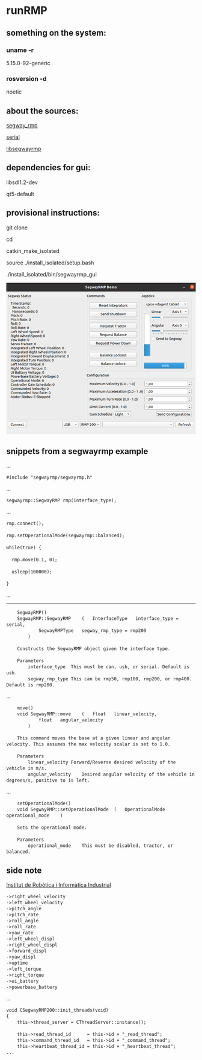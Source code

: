 # runRMP

## something on the system:

### uname -r

5.15.0-92-generic

### rosversion -d

noetic

## about the sources:

[segway_rmp](https://github.com/segwayrmp/segway_rmp.git)

[serial](https://github.com/wjwwood/serial.git)

[libsegwayrmp](https://github.com/segwayrmp/libsegwayrmp.git)

## dependencies for gui:

libsdl1.2-dev

qt5-default

## provisional instructions:

git clone

cd 

catkin_make_isolated

source ./install_isolated/setup.bash

./install_isolated/bin/segwayrmp_gui

![segwayRMP DEMO](https://github.com/jpsm-at-deec/runRMP/blob/main/imgs/demo.png?raw=true)

## snippets from a segwayrmp example

...

    #include "segwayrmp/segwayrmp.h"

...

    segwayrmp::SegwayRMP rmp(interface_type);
    
...


    rmp.connect();

    rmp.setOperationalMode(segwayrmp::balanced);
    
    while(true) {
    
      rmp.move(0.1, 0);
      
      usleep(100000);
      
    }
...

--------------------------------------------------------------------------------

        SegwayRMP()
        SegwayRMP::SegwayRMP 	( 	InterfaceType  	interface_type = serial,
        		SegwayRMPType  	segway_rmp_type = rmp200 
        	) 		
        
        Constructs the SegwayRMP object given the interface type.
        
        Parameters
            interface_type	This must be can, usb, or serial. Default is usb.
            segway_rmp_type	This can be rmp50, rmp100, rmp200, or rmp400. Default is rmp200. 

...

        move()
        void SegwayRMP::move 	( 	float  	linear_velocity,
        		float  	angular_velocity 
        	) 		
        
        This command moves the base at a given linear and angular velocity. This assumes the max velocity scalar is set to 1.0.
        
        Parameters
            linear_velocity	Forward/Reverse desired velocity of the vehicle in m/s.
            angular_velocity	Desired angular velocity of the vehicle in degrees/s, positive to is left. 

...

        setOperationalMode()
        void SegwayRMP::setOperationalMode 	( 	OperationalMode  	operational_mode	) 	
        
        Sets the operational mode.
        
        Parameters
            operational_mode	This must be disabled, tractor, or balanced. 

## side note

[Institut de Robòtica i Informàtica Industrial](https://gitlab.iri.upc.edu/labrobotica/drivers/segway_rmp_200/)

    ->right_wheel_velocity
    ->left_wheel_velocity
    ->pitch_angle
    ->pitch_rate
    ->roll_angle
    ->roll_rate
    ->yaw_rate
    ->left_wheel_displ
    ->right_wheel_displ
    ->forward_displ
    ->yaw_displ
    ->uptime
    ->left_torque
    ->right_torque
    ->ui_battery
    ->powerbase_battery

...

    void CSegwayRMP200::init_threads(void)
    {
        this->thread_server = CThreadServer::instance();

        this->read_thread_id      = this->id + "_read_thread";
        this->command_thread_id   = this->id + "_command_thread";
        this->heartbeat_thread_id = this->id + "_heartbeat_thread";
    ...



